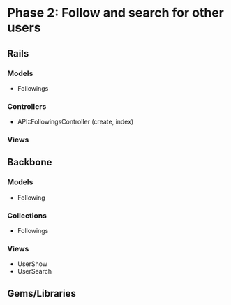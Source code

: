 # Phase 2: Follow and search for other users

## Rails
### Models
* Followings

### Controllers
* API::FollowingsController (create, index)

### Views

## Backbone
### Models
* Following

### Collections
* Followings

### Views
* UserShow
* UserSearch

## Gems/Libraries
